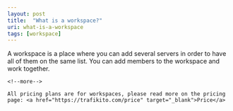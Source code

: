```yaml
---
layout: post
title:  "What is a workspace?"
uri: what-is-a-workspace
tags: [workspace]
---
```


<p>
    A workspace is a place where you can add several servers in order to have all of them on the same list. You can add
    members to the workspace and work together.

    <!--more-->

    All pricing plans are for workspaces, please read more on the pricing
    page: <a href="https://trafikito.com/price" target="_blank">Price</a>
</p>
